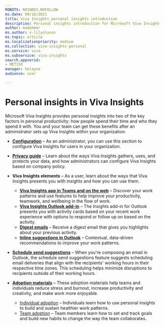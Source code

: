 ```yaml
---
ROBOTS: NOINDEX,NOFOLLOW
ms.date: 09/16/2021
title: Viva Insights personal insights introduction
description: Personal insights introduction for Microsoft Viva Insights 
author: madehmer
ms.author: v-lilyolason
ms.topic: article
ms.localizationpriority: medium 
ms.collection: viva-insights-personal 
ms.service: viva 
ms.subservice: viva-insights 
search.appverid: 
- MET150 
manager: helayne
audience: user

---
```


# Personal insights in Viva Insights

Microsoft Viva Insights provides personal insights into two of the key factors in personal productivity: how people spend their time and who they spend it with. You and your team can get these benefits after an administrator sets up Viva Insights within your organization.

* [**Configuration**](../advanced/setup-maint/configure-personal-insights.md) &ndash; As an administrator, you can use this section to configure Viva Insights for users in your organization.

* [**Privacy guide**](../personal/overview/privacy-guide-users.md) &ndash; Learn about the ways Viva Insights gathers, uses, and protects your data, and how administrators can configure Viva Insights based on company policy.
  
* **Viva Insights elements** &ndash; As a user, learn about the ways that Viva Insights presents you with insights and how you can use them.
  * [**Viva Insights app in Teams and on the web**](../personal/teams/home.md) &ndash; Discover your work patterns and use features to help improve your productivity, teamwork, and wellbeing in the flow of work.
  * [**Viva Insights Outlook add-in**](../personal/use/add-in.md) &ndash; The Insights add-in for Outlook presents you with activity cards based on your recent work experience with options to respond or follow up on based on the activity.
  * [**Digest emails**](../personal/use/email-digests-3.md) &ndash; Receive a digest email that gives you highlights about your previous activity.
  * [**Inline suggestions in Outlook**](../personal/use/mya-notifications.md) &ndash; Contextual, data-driven recommendations to improve your work patterns.
* [**Schedule send suggestions**](../personal/use/schedule-send.md) &ndash; When you're composing an email in Outlook, the schedule send suggestions feature suggests scheduling email deliveries that align with the recipients' working hours in their respective time zones. This scheduling helps minimize disruptions to recipients outside of their working hours.
* [**Adoption materials**](../personal/use/MyA-Adoption/Adopt-myanalytics.md) &ndash; These adoption materials help teams and individuals reduce stress and burnout, increase productivity and creativity, and make work more enjoyable.

  * [Individual adoption](../personal/use/MyA-Adoption/Indiv-adopt-get-started.md) &ndash; Individuals learn how to use personal insights to build and sustain healthier work patterns.
  * [Team adoption](../personal/use/MyA-Adoption/Team-adopt-intro.md) &ndash; Team members learn how to set and track goals and build new habits to change the way the team collaborates.

